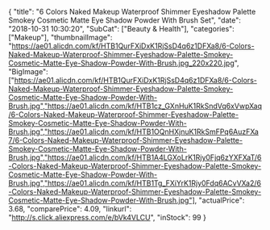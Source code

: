 {
	"title": "6 Colors Naked Makeup Waterproof Shimmer Eyeshadow Palette Smokey Cosmetic Matte Eye Shadow Powder With Brush Set",
	"date": "2018-10-31 10:30:20",
	"SubCat": ["Beauty & Health"],
	"categories": ["Makeup"],
	"thumbnailImage": "https://ae01.alicdn.com/kf/HTB1QurFXiDxK1RjSsD4q6z1DFXa8/6-Colors-Naked-Makeup-Waterproof-Shimmer-Eyeshadow-Palette-Smokey-Cosmetic-Matte-Eye-Shadow-Powder-With-Brush.jpg_220x220.jpg",
	"BigImage": ["https://ae01.alicdn.com/kf/HTB1QurFXiDxK1RjSsD4q6z1DFXa8/6-Colors-Naked-Makeup-Waterproof-Shimmer-Eyeshadow-Palette-Smokey-Cosmetic-Matte-Eye-Shadow-Powder-With-Brush.jpg","https://ae01.alicdn.com/kf/HTB1cz_GXnHuK1RkSndVq6xVwpXaq/6-Colors-Naked-Makeup-Waterproof-Shimmer-Eyeshadow-Palette-Smokey-Cosmetic-Matte-Eye-Shadow-Powder-With-Brush.jpg","https://ae01.alicdn.com/kf/HTB1OQnHXjnuK1RkSmFPq6AuzFXa7/6-Colors-Naked-Makeup-Waterproof-Shimmer-Eyeshadow-Palette-Smokey-Cosmetic-Matte-Eye-Shadow-Powder-With-Brush.jpg","https://ae01.alicdn.com/kf/HTB1A4LGXoLrK1Rjy0Fjq6zYXFXaT/6-Colors-Naked-Makeup-Waterproof-Shimmer-Eyeshadow-Palette-Smokey-Cosmetic-Matte-Eye-Shadow-Powder-With-Brush.jpg","https://ae01.alicdn.com/kf/HTB1Tg_FXiYrK1Rjy0Fdq6ACvVXa2/6-Colors-Naked-Makeup-Waterproof-Shimmer-Eyeshadow-Palette-Smokey-Cosmetic-Matte-Eye-Shadow-Powder-With-Brush.jpg"],
	"actualPrice": 3.68,
	"comparePrice": 4.09,
	"linkurl": "http://s.click.aliexpress.com/e/bVk4VLCU",
	"inStock": 99
}
